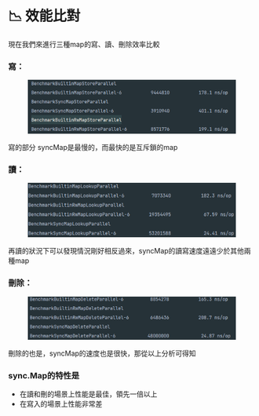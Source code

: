 # 📉 效能比對

現在我們來進行三種map的寫、讀、刪除效率比較

### 寫：

<figure><img src="../../.gitbook/assets/image (7).png" alt=""><figcaption></figcaption></figure>

寫的部分 syncMap是最慢的，而最快的是互斥鎖的map

### 讀：

<figure><img src="../../.gitbook/assets/image (2).png" alt=""><figcaption></figcaption></figure>

再讀的狀況下可以發現情況剛好相反過來，syncMap的讀寫速度遠遠少於其他兩種map

### 刪除：

<figure><img src="../../.gitbook/assets/image (19).png" alt=""><figcaption></figcaption></figure>

刪除的也是，syncMap的速度也是很快，那從以上分析可得知

### sync.Map的特性是

* 在讀和刪的場景上性能是最佳，領先一倍以上
* 在寫入的場景上性能非常差
